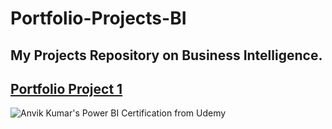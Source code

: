 # Portfolio-Projects-BI

## My Projects Repository on Business Intelligence.

## [Portfolio Project 1](https://github.com/AnvikKumar/Portfolio-Projects-BI/tree/main/Portfolio-project-1-Power-BI)

![Anvik Kumar's Power BI Certification from Udemy]()



